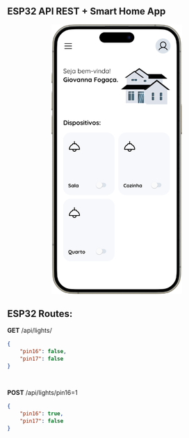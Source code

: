 ## ESP32 API REST + Smart Home App

<!-- <p align="center">
  <img width="300" src=".github/images/ESP32.png">
</p> -->

<p align="center">
  <img width="300" src=".github/images/mockup.png">
</p>

## ESP32 Routes:
**GET**
/api/lights/
```json
{
    "pin16": false,
    "pin17": false
}
```
<br/>

**POST** /api/lights/pin16=1
```json
{
    "pin16": true,
    "pin17": false
}
```